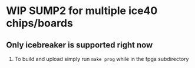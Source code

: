 # WIP SUMP2 for multiple ice40 chips/boards

## Only icebreaker is supported right now 

1. To build and upload simply run `make prog` while in the fpga subdirectory 
